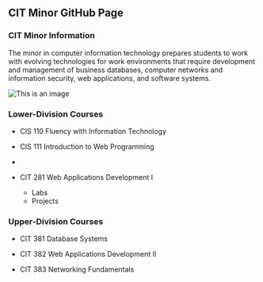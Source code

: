 ## CIT Minor GitHub Page

### CIT Minor Information
The minor in computer information technology prepares students to work with evolving technologies for work environments that require development and management of business databases, computer networks and information security, web applications, and software systems.

![This is an image](https://images.unsplash.com/photo-1542903660-eedba2cda473?ixlib=rb-1.2.1&ixid=MnwxMjA3fDB8MHxwaG90by1wYWdlfHx8fGVufDB8fHx8&auto=format&fit=crop&w=2070&q=80)

### Lower-Division Courses

- CIS 110 Fluency with Information Technology

- CIS 111 Introduction to Web Programming
-
- CIT 281 Web Applications Development I
  - Labs
  - Projects

### Upper-Division Courses

- CIT 381 Database Systems

- CIT 382 Web Applications Development II

- CIT 383 Networking Fundamentals
